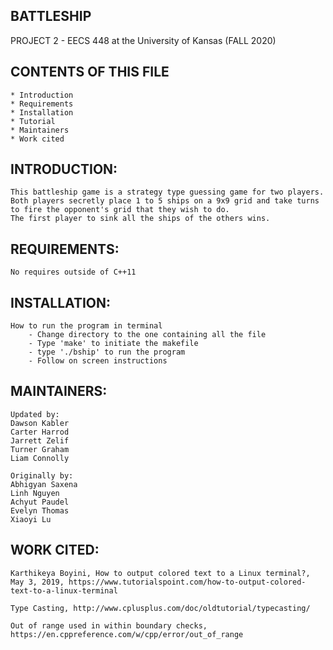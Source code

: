 BATTLESHIP 
---------
PROJECT 2 - EECS 448 at the University of Kansas (FALL 2020)

CONTENTS OF THIS FILE
---------------------
    * Introduction
    * Requirements
    * Installation
    * Tutorial
    * Maintainers
    * Work cited

INTRODUCTION:
------------
    This battleship game is a strategy type guessing game for two players. 
    Both players secretly place 1 to 5 ships on a 9x9 grid and take turns to fire the opponent's grid that they wish to do. 
    The first player to sink all the ships of the others wins.

REQUIREMENTS:
------------
    No requires outside of C++11
    
INSTALLATION:
------------
    How to run the program in terminal
        - Change directory to the one containing all the file
        - Type 'make' to initiate the makefile
        - type './bship' to run the program
        - Follow on screen instructions
    
MAINTAINERS:
-----------
    Updated by:
    Dawson Kabler
    Carter Harrod
    Jarrett Zelif
    Turner Graham
    Liam Connolly

    Originally by:
    Abhigyan Saxena
    Linh Nguyen
    Achyut Paudel
    Evelyn Thomas
    Xiaoyi Lu





WORK CITED:
----------
    Karthikeya Boyini, How to output colored text to a Linux terminal?, May 3, 2019, https://www.tutorialspoint.com/how-to-output-colored-text-to-a-linux-terminal

    Type Casting, http://www.cplusplus.com/doc/oldtutorial/typecasting/

    Out of range used in within boundary checks, https://en.cppreference.com/w/cpp/error/out_of_range

